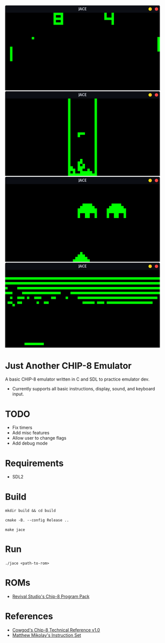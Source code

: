 ![JACE Pong](/screenshots/jace_pong.png?raw=true)
![JACE Tetris](/screenshots/jace_tetris.png?raw=true)
![JACE Invaders](/screenshots/jace_invaders.png?raw=true)
![JACE Breakout](/screenshots/jace_breakout.png?raw=true)

Just Another CHIP-8 Emulator
============================
A basic CHIP-8 emulator written in C and SDL to practice emulator dev.

* Currently supports all basic instructions, display, sound, and keyboard input.

TODO
=====
* Fix timers
* Add misc features
* Allow user to change flags
* Add debug mode

Requirements
============
* SDL2

Build
=====
`mkdir build && cd build`

`cmake -B. --config Release ..`

`make jace`

Run
===
`./jace <path-to-rom>`

ROMs
====
* [Revival Studio's Chip-8 Program Pack](https://github.com/kripod/chip8-roms)

References
==========
* [Cowgod's Chip-8 Technical Reference v1.0](http://devernay.free.fr/hacks/chip8/C8TECH10.HTM)
* [Matthew Mikolay's Instruction Set](https://github.com/mattmikolay/chip-8/wiki/CHIP%E2%80%908-Instruction-Set)